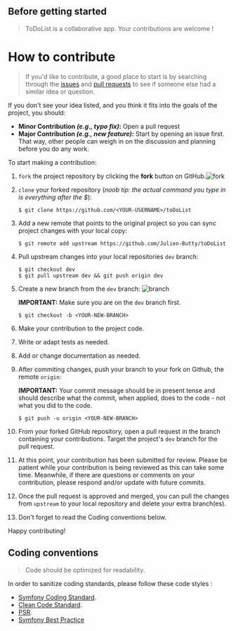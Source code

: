 ## Before getting started

> ToDoList is a collaborative app. Your contributions are welcome !

# How to contribute

> If you'd like to contribute, a good place to start is by searching through the [issues][issues] and [pull requests][pull-requests] to see if someone else had a similar idea or question.

If you don't see your idea listed, and you think it fits into the goals of the project, you should:

* **Minor Contribution _(e.g., typo fix)_:** Open a pull request
* **Major Contribution _(e.g., new feature)_:** Start by opening an issue first. That way, other people can weigh in on the discussion and planning before you do any work.

To start making a contribution:

1. `fork` the project repository by clicking the **fork** button on GitHub.![fork](https://help.github.com/assets/images/help/repository/fork_button.jpg) 

1. `clone` your forked repository (_noob tip: the actual command you type in is everything after the $_):

   ```shell
   $ git clone https://github.com/<YOUR-USERNAME>/toDoList
   ```

1. Add a new remote that points to the original project so you can sync project changes with your local copy:

   ```shell
   $ git remote add upstream https://github.com/Julien-Butty/toDoList
   ```

1. Pull upstream changes into your local repositories `dev` branch:

   ```shell
   $ git checkout dev
   $ git pull upstream dev && git push origin dev
   ```

1. Create a new branch from the `dev` branch:
![branch](https://help.github.com/assets/images/help/branch/branch-selection-dropdown.png)

   **IMPORTANT:** Make sure you are on the `dev` branch first.

   ```shell
   $ git checkout -b <YOUR-NEW-BRANCH>
   ```

1. Make your contribution to the project code.

1. Write or adapt tests as needed.

1. Add or change documentation as needed.

1. After commiting changes, push your branch to your fork on Github, the remote `origin`:

   **IMPORTANT:** Your commit message should be in present tense and should describe what the commit, when applied, does to the code - not what you did to the code.

   ```shell
   $ git push -u origin <YOUR-NEW-BRANCH>
   ```

1. From your forked GitHub repository, open a pull request in the branch containing your contributions. Target the project's `dev` branch for the pull request.

1. At this point, your contribution has been submitted for review. Please be patient while your contribution is being reviewed as this can take some time. Meanwhile, if there are questions or comments on your contribution, please respond and/or update with future commits.

1. Once the pull request is approved and merged, you can pull the changes from `upstream` to your local repository and delete your extra branch(es).

1. Don't forget to read the Coding conventions below.

Happy contributing!

[issues]: https://github.com/Julien-Butty/toDoList/issues
[pull-requests]: https://github.com/Julien-Butty/toDoList/pulls


## Coding conventions

> Code should be optimized for readability. 

In order to sanitize coding standards, please follow these code styles :
* [Symfony Coding Standard](https://github.com/airbnb/javascript).
* [Clean Code Standard](https://github.com/jupeter/clean-code-php).
* [PSR](https://www.php-fig.org/psr/).
* [Symfony Best Practice](https://symfony.com/doc/3.4/best_practices/index.html)

